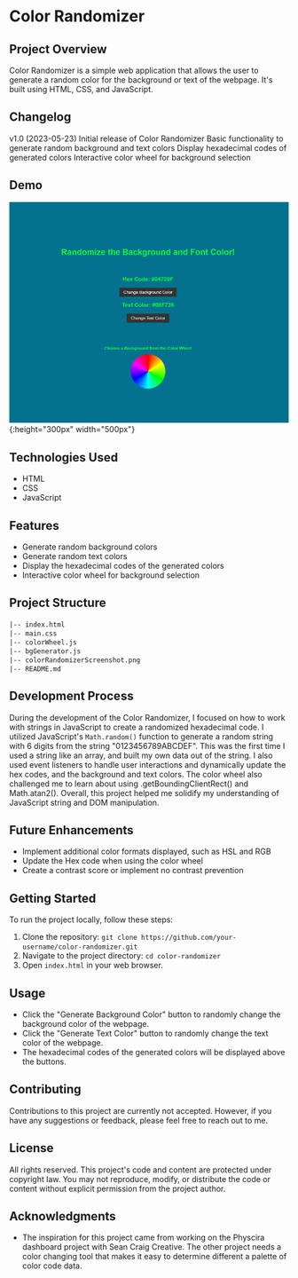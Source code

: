 # Color Randomizer

## Project Overview

Color Randomizer is a simple web application that allows the user to generate a random color for the background or text of the webpage. It's built using HTML, CSS, and JavaScript.

## Changelog

v1.0 (2023-05-23)
Initial release of Color Randomizer
Basic functionality to generate random background and text colors
Display hexadecimal codes of generated colors
Interactive color wheel for background selection

## Demo

![Random Color Widget Demo](./colorRandomizerScreenshot.png){:height="300px" width="500px"}

## Technologies Used

- HTML
- CSS
- JavaScript

## Features

- Generate random background colors
- Generate random text colors
- Display the hexadecimal codes of the generated colors
- Interactive color wheel for background selection

## Project Structure

```
|-- index.html
|-- main.css
|-- colorWheel.js
|-- bgGenerator.js
|-- colorRandomizerScreenshot.png
|-- README.md
```

## Development Process

During the development of the Color Randomizer, I focused on how to work with strings in JavaScript to create a randomized hexadecimal code. I utilized JavaScript's `Math.random()` function to generate a random string with 6 digits from the string "0123456789ABCDEF". This was the first time I used a string like an array, and built my own data out of the string. I also used event listeners to handle user interactions and dynamically update the hex codes, and the background and text colors.
The color wheel also challenged me to learn about using .getBoundingClientRect() and Math.atan2(). Overall, this project helped me solidify my understanding of JavaScript string and DOM manipulation.

## Future Enhancements

- Implement additional color formats displayed, such as HSL and RGB
- Update the Hex code when using the color wheel
- Create a contrast score or implement no contrast prevention

## Getting Started

To run the project locally, follow these steps:

1. Clone the repository: `git clone https://github.com/your-username/color-randomizer.git`
2. Navigate to the project directory: `cd color-randomizer`
3. Open `index.html` in your web browser.

## Usage

- Click the "Generate Background Color" button to randomly change the background color of the webpage.
- Click the "Generate Text Color" button to randomly change the text color of the webpage.
- The hexadecimal codes of the generated colors will be displayed above the buttons.

## Contributing

Contributions to this project are currently not accepted. However, if you have any suggestions or feedback, please feel free to reach out to me.

## License

All rights reserved. This project's code and content are protected under copyright law. You may not reproduce, modify, or distribute the code or content without explicit permission from the project author.

## Acknowledgments

- The inspiration for this project came from working on the Physcira dashboard project with Sean Craig Creative. The other project needs a color changing tool that makes it easy to determine different a palette of color code data.
